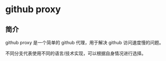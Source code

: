 # github proxy

## 简介

github proxy 是一个简单的 github 代理，用于解决 github 访问速度慢的问题。

不同分支代表使用不同的语言/技术实现，可以根据自身情况进行选择。